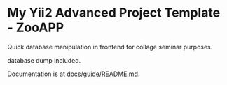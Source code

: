 My Yii2 Advanced Project Template - ZooAPP
===============================

Quick database manipulation in frontend for collage seminar purposes.

database dump included.

Documentation is at [docs/guide/README.md](docs/guide/README.md).